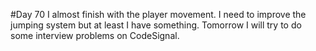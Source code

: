 #Day 70
I almost finish with the player movement. 
I need to improve the jumping system but at least I have something.
Tomorrow I will try to do some interview problems on CodeSignal.




